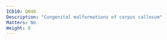 ```yaml
---
ICD10: Q040
Description: "Congenital malformations of corpus callosum"
Matters: No
Weight: 0
---
```

